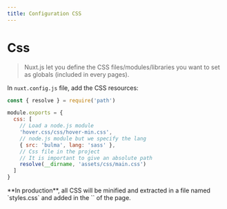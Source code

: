 ```yaml
---
title: Configuration CSS
---
```


# Css

> Nuxt.js let you define the CSS files/modules/libraries you want to set as globals (included in every pages).

In `nuxt.config.js` file, add the CSS resources:

```js
const { resolve } = require('path')

module.exports = {
  css: [
    // Load a node.js module
    'hover.css/css/hover-min.css',
    // node.js module but we specify the lang
    { src: 'bulma', lang: 'sass' },
    // Css file in the project
    // It is important to give an absolute path
    resolve(__dirname, 'assets/css/main.css')
  ]
}
```

<p class="Alert">**In production**, all CSS will be minified and extracted in a file named `styles.css` and added in the `<head>` of the page.</p>
